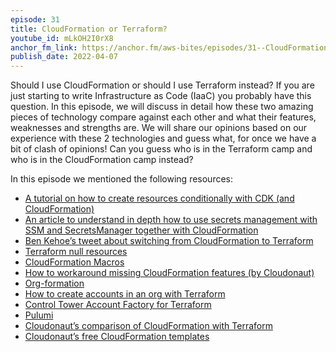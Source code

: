 ```yaml
---
episode: 31
title: CloudFormation or Terraform?
youtube_id: mLkOH2I0rX8
anchor_fm_link: https://anchor.fm/aws-bites/episodes/31--CloudFormation-or-Terraform-e1gr87b
publish_date: 2022-04-07
---
```



Should I use CloudFormation or should I use Terraform instead? If you are just starting to write Infrastructure as Code (IaaC) you probably have this question. In this episode, we will discuss in detail how these two amazing pieces of technology compare against each other and what their features, weaknesses and strengths are. We will share our opinions based on our experience with these 2 technologies and guess what, for once we have a bit of clash of opinions! Can you guess who is in the Terraform camp and who is in the CloudFormation camp instead? 

In this episode we mentioned the following resources:

  - [A tutorial on how to create resources conditionally with CDK (and CloudFormation)](https://loige.co/create-resources-conditionally-with-cdk) 
  - [An article to understand in depth how to use secrets management with SSM and SecretsManager together with CloudFormation](https://dev.to/eoinsha/3-ways-to-read-ssm-parameters-4555)
  - [Ben Kehoe’s tweet about switching from CloudFormation to Terraform](https://twitter.com/ben11kehoe/status/1158758917515763712)
  - [Terraform null resources](https://registry.terraform.io/providers/hashicorp/null/latest/docs/resources/resource)
  - [CloudFormation Macros](https://docs.aws.amazon.com/AWSCloudFormation/latest/UserGuide/macros-example.html) 
  - [How to workaround missing CloudFormation features (by Cloudonaut)](https://cloudonaut.io/three-and-a-half-ways-to-workaround-missing-cloudformation-support/)
  - [Org-formation](https://github.com/org-formation/org-formation-cli)
  - [How to create accounts in an org with Terraform](https://registry.terraform.io/providers/hashicorp/aws/latest/docs/resources/organizations_account)
  - [Control Tower Account Factory for Terraform](https://learn.hashicorp.com/tutorials/terraform/aws-control-tower-aft) 
  - [Pulumi](https://www.pulumi.com/)
  - [Cloudonaut’s comparison of CloudFormation with Terraform](https://cloudonaut.io/cloudformation-vs-terraform/)
  - [Cloudonaut’s free CloudFormation templates](https://templates.cloudonaut.io/en/stable/)
